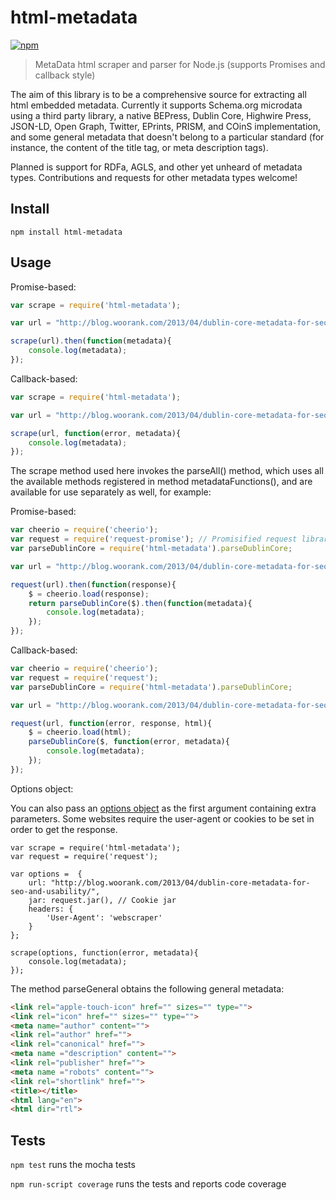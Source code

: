html-metadata
=============
[![npm](https://img.shields.io/npm/v/html-metadata.svg)](https://www.npmjs.com/package/html-metadata)
> MetaData html scraper and parser for Node.js (supports Promises and callback style)

The aim of this library is to be a comprehensive source for extracting all html embedded metadata. Currently it supports Schema.org microdata using a third party library, a native BEPress, Dublin Core, Highwire Press, JSON-LD, Open Graph, Twitter, EPrints, PRISM, and COinS implementation, and some general metadata that doesn't belong to a particular standard (for instance, the content of the title tag, or meta description tags).

Planned is support for RDFa, AGLS, and other yet unheard of metadata types. Contributions and requests for other metadata types welcome!

## Install

	npm install html-metadata

## Usage

Promise-based:

```js
var scrape = require('html-metadata');

var url = "http://blog.woorank.com/2013/04/dublin-core-metadata-for-seo-and-usability/";

scrape(url).then(function(metadata){
	console.log(metadata);
});
```

Callback-based:

```js
var scrape = require('html-metadata');

var url = "http://blog.woorank.com/2013/04/dublin-core-metadata-for-seo-and-usability/";

scrape(url, function(error, metadata){
	console.log(metadata);
});
```

The scrape method used here invokes the parseAll() method, which uses all the available methods registered in method metadataFunctions(), and are available for use separately as well, for example:

Promise-based:
```js
var cheerio = require('cheerio');
var request = require('request-promise'); // Promisified request library
var parseDublinCore = require('html-metadata').parseDublinCore;

var url = "http://blog.woorank.com/2013/04/dublin-core-metadata-for-seo-and-usability/";

request(url).then(function(response){
	$ = cheerio.load(response);
	return parseDublinCore($).then(function(metadata){
		console.log(metadata);
	});
});
```

Callback-based:
```js
var cheerio = require('cheerio');
var request = require('request');
var parseDublinCore = require('html-metadata').parseDublinCore;

var url = "http://blog.woorank.com/2013/04/dublin-core-metadata-for-seo-and-usability/";

request(url, function(error, response, html){
	$ = cheerio.load(html);
	parseDublinCore($, function(error, metadata){
		console.log(metadata);
	});
});
```

Options object:

You can also pass an [options object](https://github.com/request/request#requestoptions-callback) as the first argument containing extra parameters. Some websites require the user-agent or cookies to be set in order to get the response.

```
var scrape = require('html-metadata');
var request = require('request');

var options =  {
	url: "http://blog.woorank.com/2013/04/dublin-core-metadata-for-seo-and-usability/",
	jar: request.jar(), // Cookie jar
	headers: {
		'User-Agent': 'webscraper'
	}
};

scrape(options, function(error, metadata){
	console.log(metadata);
});
```

The method parseGeneral obtains the following general metadata:

```html
<link rel="apple-touch-icon" href="" sizes="" type="">
<link rel="icon" href="" sizes="" type="">
<meta name="author" content="">
<link rel="author" href="">
<link rel="canonical" href="">
<meta name ="description" content="">
<link rel="publisher" href="">
<meta name ="robots" content="">
<link rel="shortlink" href="">
<title></title>
<html lang="en">
<html dir="rtl">
```

## Tests

```npm test``` runs the mocha tests

```npm run-script coverage``` runs the tests and reports code coverage
